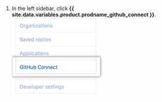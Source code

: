 1. In the left sidebar, click **{{ site.data.variables.product.prodname_github_connect }}**. ![GitHub Connect tab in the user settings sidebar](/assets/images/help/settings/github-connect-tab-user-settings.png)
